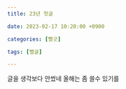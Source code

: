 ```yaml
---
title: 23년 첫글

date: 2023-02-17 10:20:00 +0900

categories: [뻘긋]

tags: [뻘글]

---
```


글을 생각보다 안썼네 올해는 좀 쓸수 있기를
